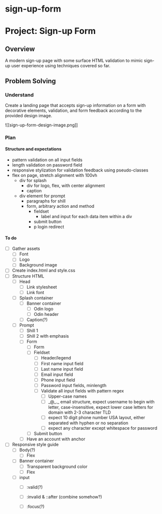 # sign-up-form

# Project: Sign-up Form

## Overview

A modern sign-up page with some surface HTML validation to mimic sign-up user experience using techniques covered so far. 

## Problem Solving

### Understand

Create a landing page that accepts sign-up information on a form with decorative elements, validation, and form feedback according to the provided design image.

![[sign-up-form-design-image.png]]

### Plan

#### Structure and expectations

- pattern validation on all input fields
- length validation on password field
- responsive stylization for validation feedback using pseudo-classes
- flex on page, stretch alignment with 100vh
	- div for splash
		- div for logo, flex, with center alignment
		- caption
	- div element for prompt
		- paragraphs for shill
		- form, arbitrary action and method
			- fieldset
				- label and input for each data item within a div 
			- submit button
			- p login redirect

#### To do

- [ ] Gather assets
	- [ ] Font
	- [ ] Logo
	- [ ] Background image
- [ ] Create index.html and style.css
- [ ] Structure HTML
	- [ ] Head
		- [ ] Link stylesheet
		- [ ] Link font
	- [ ] Splash container
		- [ ] Banner container
			- [ ] Odin logo
			- [ ] Odin header
		- [ ] Caption(?)
	- [ ] Prompt
		- [ ] Shill 1
		- [ ] Shill 2 with emphasis
		- [ ] Form
			- [ ] Form
			- [ ] Fieldset
				- [ ] Header/legend
				- [ ] First name input field
				- [ ] Last name input field
				- [ ] Email input field
				- [ ] Phone input field
				- [ ] Password input fields, minlength
				- [ ] Validate all input fields with pattern regex
					- [ ] Upper-case names
					- [ ] \_@\_.\_ email structure, expect username to begin with letter, case-insensitive, expect lower case letters for domain with 2-3 character TLD
					- [ ] expect 10 digit phone number USA layout, either separated with hyphen or no separation
					- [ ] expect any character except whitespace for password
			- [ ] Submit button
		- [ ] Have an account with anchor
- [ ] Responsive style guide
	- [ ] Body(?)
		- [ ] Flex
	- [ ] Banner container
		- [ ] Transparent background color
		- [ ] Flex
	- [ ] input
		- [ ] :valid(?)
		- [ ] :invalid & ::after (combine somehow?)
		- [ ] :focus(?)
	

